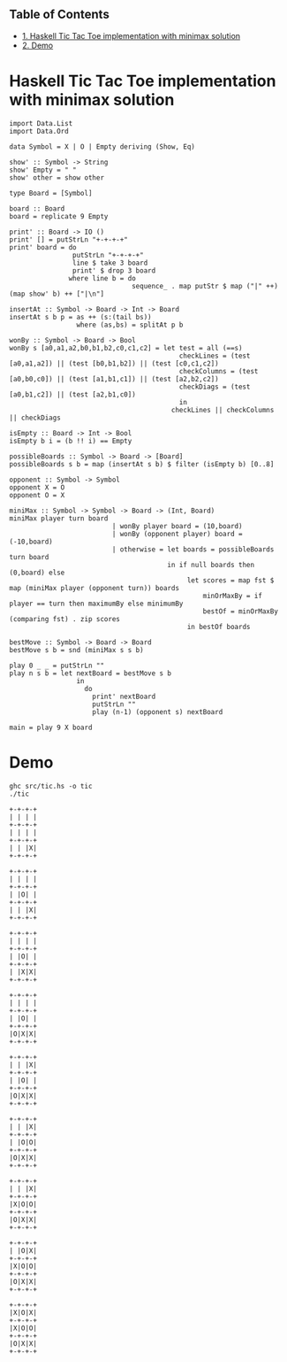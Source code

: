 <div id="table-of-contents">
<h2>Table of Contents</h2>
<div id="text-table-of-contents">
<ul>
<li><a href="#orgheadline1">1. Haskell Tic Tac Toe implementation with minimax solution</a></li>
<li><a href="#orgheadline2">2. Demo</a></li>
</ul>
</div>
</div>

# Haskell Tic Tac Toe implementation with minimax solution<a id="orgheadline1"></a>

    import Data.List
    import Data.Ord
    
    data Symbol = X | O | Empty deriving (Show, Eq)
    
    show' :: Symbol -> String
    show' Empty = " "
    show' other = show other
    
    type Board = [Symbol]
    
    board :: Board
    board = replicate 9 Empty 
    
    print' :: Board -> IO ()
    print' [] = putStrLn "+-+-+-+"
    print' board = do
                    putStrLn "+-+-+-+"
                    line $ take 3 board
                    print' $ drop 3 board
                   where line b = do
                                   sequence_ . map putStr $ map ("|" ++) (map show' b) ++ ["|\n"]
    
    insertAt :: Symbol -> Board -> Int -> Board
    insertAt s b p = as ++ (s:(tail bs))
                     where (as,bs) = splitAt p b 
    
    wonBy :: Symbol -> Board -> Bool 
    wonBy s [a0,a1,a2,b0,b1,b2,c0,c1,c2] = let test = all (==s)
                                               checkLines = (test [a0,a1,a2]) || (test [b0,b1,b2]) || (test [c0,c1,c2])
                                               checkColumns = (test [a0,b0,c0]) || (test [a1,b1,c1]) || (test [a2,b2,c2])
                                               checkDiags = (test [a0,b1,c2]) || (test [a2,b1,c0])  
                                               in
                                             checkLines || checkColumns  || checkDiags
    
    isEmpty :: Board -> Int -> Bool
    isEmpty b i = (b !! i) == Empty 
    
    possibleBoards :: Symbol -> Board -> [Board]
    possibleBoards s b = map (insertAt s b) $ filter (isEmpty b) [0..8]
    
    opponent :: Symbol -> Symbol
    opponent X = O
    opponent O = X
    
    miniMax :: Symbol -> Symbol -> Board -> (Int, Board)
    miniMax player turn board
                              | wonBy player board = (10,board)
                              | wonBy (opponent player) board = (-10,board)
                              | otherwise = let boards = possibleBoards turn board
                                            in if null boards then (0,board) else
                                                 let scores = map fst $ map (miniMax player (opponent turn)) boards
                                                     minOrMaxBy = if player == turn then maximumBy else minimumBy
                                                     bestOf = minOrMaxBy (comparing fst) . zip scores 
                                                 in bestOf boards
    
    bestMove :: Symbol -> Board -> Board
    bestMove s b = snd (miniMax s s b)
    
    play 0 _ _ = putStrLn ""
    play n s b = let nextBoard = bestMove s b
                     in
                       do
                         print' nextBoard
                         putStrLn ""
                         play (n-1) (opponent s) nextBoard
    
    main = play 9 X board

# Demo<a id="orgheadline2"></a>

    ghc src/tic.hs -o tic
    ./tic

    +-+-+-+
    | | | |
    +-+-+-+
    | | | |
    +-+-+-+
    | | |X|
    +-+-+-+
    
    +-+-+-+
    | | | |
    +-+-+-+
    | |O| |
    +-+-+-+
    | | |X|
    +-+-+-+
    
    +-+-+-+
    | | | |
    +-+-+-+
    | |O| |
    +-+-+-+
    | |X|X|
    +-+-+-+
    
    +-+-+-+
    | | | |
    +-+-+-+
    | |O| |
    +-+-+-+
    |O|X|X|
    +-+-+-+
    
    +-+-+-+
    | | |X|
    +-+-+-+
    | |O| |
    +-+-+-+
    |O|X|X|
    +-+-+-+
    
    +-+-+-+
    | | |X|
    +-+-+-+
    | |O|O|
    +-+-+-+
    |O|X|X|
    +-+-+-+
    
    +-+-+-+
    | | |X|
    +-+-+-+
    |X|O|O|
    +-+-+-+
    |O|X|X|
    +-+-+-+
    
    +-+-+-+
    | |O|X|
    +-+-+-+
    |X|O|O|
    +-+-+-+
    |O|X|X|
    +-+-+-+
    
    +-+-+-+
    |X|O|X|
    +-+-+-+
    |X|O|O|
    +-+-+-+
    |O|X|X|
    +-+-+-+